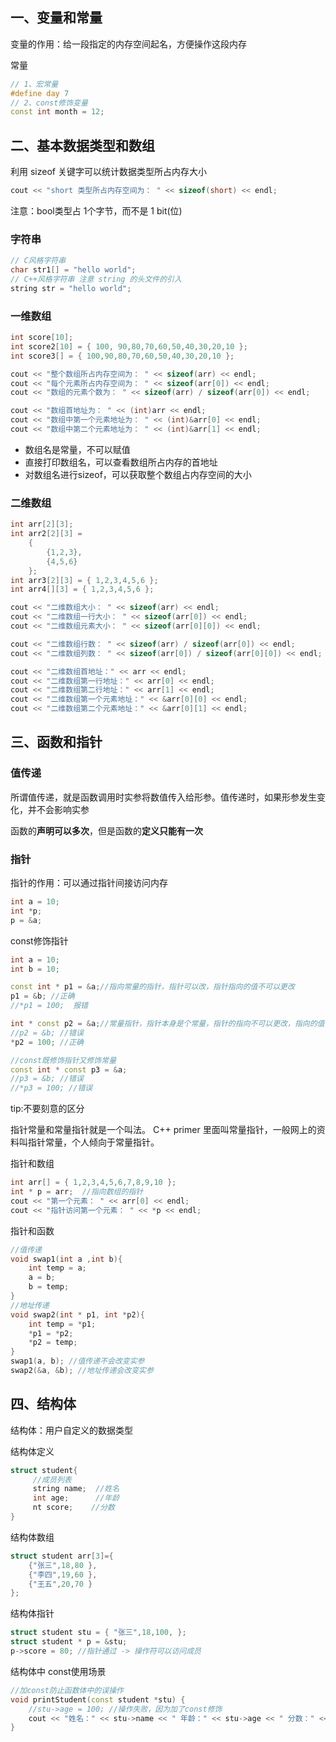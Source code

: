 ## 一、变量和常量

变量的作用：给一段指定的内存空间起名，方便操作这段内存

常量
```c++
// 1、宏常量
#define day 7
// 2、const修饰变量
const int month = 12;
```
## 二、基本数据类型和数组

利用 sizeof 关键字可以统计数据类型所占内存大小

```c++
cout << "short 类型所占内存空间为： " << sizeof(short) << endl;
```

注意：bool类型占 1个字节，而不是 1 bit(位)

### 字符串

```C++
// C风格字符串
char str1[] = "hello world";
// C++风格字符串 注意 string 的头文件的引入
string str = "hello world";
```

### 一维数组

```c++
int score[10];
int score2[10] = { 100, 90,80,70,60,50,40,30,20,10 };
int score3[] = { 100,90,80,70,60,50,40,30,20,10 };

cout << "整个数组所占内存空间为： " << sizeof(arr) << endl;
cout << "每个元素所占内存空间为： " << sizeof(arr[0]) << endl;
cout << "数组的元素个数为： " << sizeof(arr) / sizeof(arr[0]) << endl;

cout << "数组首地址为： " << (int)arr << endl;
cout << "数组中第一个元素地址为： " << (int)&arr[0] << endl;
cout << "数组中第二个元素地址为： " << (int)&arr[1] << endl;
```
- 数组名是常量，不可以赋值
- 直接打印数组名，可以查看数组所占内存的首地址
- 对数组名进行sizeof，可以获取整个数组占内存空间的大小

### 二维数组

```c++
int arr[2][3];
int arr2[2][3] =
	{
		{1,2,3},
		{4,5,6}
	};
int arr3[2][3] = { 1,2,3,4,5,6 }; 
int arr4[][3] = { 1,2,3,4,5,6 };

cout << "二维数组大小： " << sizeof(arr) << endl;
cout << "二维数组一行大小： " << sizeof(arr[0]) << endl;
cout << "二维数组元素大小： " << sizeof(arr[0][0]) << endl;

cout << "二维数组行数： " << sizeof(arr) / sizeof(arr[0]) << endl;
cout << "二维数组列数： " << sizeof(arr[0]) / sizeof(arr[0][0]) << endl;

cout << "二维数组首地址：" << arr << endl;
cout << "二维数组第一行地址：" << arr[0] << endl;
cout << "二维数组第二行地址：" << arr[1] << endl;
cout << "二维数组第一个元素地址：" << &arr[0][0] << endl;
cout << "二维数组第二个元素地址：" << &arr[0][1] << endl;
```
## 三、函数和指针

### 值传递

所谓值传递，就是函数调用时实参将数值传入给形参。值传递时，如果形参发生变化，并不会影响实参

函数的**声明可以多次**，但是函数的**定义只能有一次**

### 指针

指针的作用：可以通过指针间接访问内存

```c++
int a = 10;
int *p;
p = &a;
```
const修饰指针
```c++
int a = 10;
int b = 10;

const int * p1 = &a;//指向常量的指针，指针可以改，指针指向的值不可以更改 
p1 = &b; //正确
//*p1 = 100;  报错

int * const p2 = &a;//常量指针，指针本身是个常量，指针的指向不可以更改，指向的值可以更改。
//p2 = &b; //错误
*p2 = 100; //正确

//const既修饰指针又修饰常量
const int * const p3 = &a;
//p3 = &b; //错误
//*p3 = 100; //错误
```
tip:不要刻意的区分 

指针常量和常量指针就是一个叫法。 C++ primer 里面叫常量指针，一般网上的资料叫指针常量，个人倾向于常量指针。

指针和数组
```c++
int arr[] = { 1,2,3,4,5,6,7,8,9,10 };
int * p = arr;  //指向数组的指针
cout << "第一个元素： " << arr[0] << endl;
cout << "指针访问第一个元素： " << *p << endl;
```
指针和函数
```c++
//值传递
void swap1(int a ,int b){
	int temp = a;
	a = b; 
	b = temp;
}
//地址传递
void swap2(int * p1, int *p2){
	int temp = *p1;
	*p1 = *p2;
	*p2 = temp;
}
swap1(a, b); //值传递不会改变实参
swap2(&a, &b); //地址传递会改变实参

```
## 四、结构体

结构体：用户自定义的数据类型

结构体定义
```c++
struct student{
     //成员列表
     string name;  //姓名
     int age;      //年龄
     nt score;    //分数
}
```
结构体数组
```c++
struct student arr[3]={
    {"张三",18,80 },
    {"李四",19,60 },
    {"王五",20,70 }
};
```
结构体指针
```c++
struct student stu = { "张三",18,100, };	
struct student * p = &stu;
p->score = 80; //指针通过 -> 操作符可以访问成员
```	
结构体中 const使用场景

```c++
//加const防止函数体中的误操作
void printStudent(const student *stu) {
    //stu->age = 100; //操作失败，因为加了const修饰
    cout << "姓名：" << stu->name << " 年龄：" << stu->age << " 分数：" << stu->score << endl;
}
```









